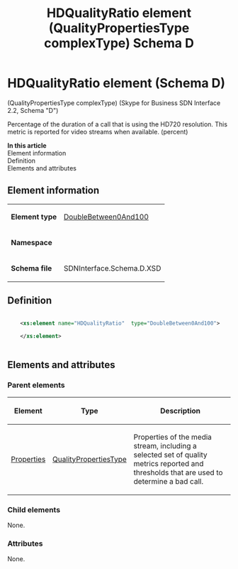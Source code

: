 ﻿---
title: HDQualityRatio element (QualityPropertiesType complexType) Schema D
TOCTitle: HDQualityRatio element
ms:assetid: 5e4246ae-fe62-7f11-1309-ec1e9234b2ad
ms:mtpsurl: https://msdn.microsoft.com/library/Mt170876(v=office.16)
ms:contentKeyID: 65855451
description: Percentage of the duration of a call that is using the HD720 resolution. This metric is reported for video streams when available. (percent)
ms.date: 08/24/2015
mtps_version: v=office.16
dev_langs:
- xml
---

# HDQualityRatio element (Schema D)

(QualityPropertiesType complexType) (Skype for Business SDN Interface 2.2, Schema "D")

Percentage of the duration of a call that is using the HD720 resolution. This metric is reported for video streams when available. (percent)


**In this article**  
Element information  
Definition  
Elements and attributes  

## Element information

<table>

<tbody>
<tr class="odd">
<td><p><strong>Element type</strong></p></td>
<td><p><a href="doublebetween0and100-simpletype-skype-for-business-sdn-interface-2-2-schema-d.md">DoubleBetween0And100</a></p></td>
</tr>
<tr class="even">
<td><p><strong>Namespace</strong></p></td>
<td><p></p></td>
</tr>
<tr class="odd">
<td><p><strong>Schema file</strong></p></td>
<td><p>SDNInterface.Schema.D.XSD</p></td>
</tr>
</tbody>
</table>


## Definition

```xml

    <xs:element name="HDQualityRatio"  type="DoubleBetween0And100">
    
    </xs:element>
  
```

## Elements and attributes

### Parent elements

<table>

<thead>
<tr class="header">
<th><p>Element</p></th>
<th><p>Type</p></th>
<th><p>Description</p></th>
</tr>
</thead>
<tbody>
<tr class="odd">
<td><p><a href="properties-element-qualitytype-complextype-skype-for-business-sdn-interface-2-2-schema-d.md">Properties</a></p></td>
<td><p><a href="qualitypropertiestype-complextype-skype-for-business-sdn-interface-2-2-schema-d.md">QualityPropertiesType</a></p></td>
<td><p>Properties of the media stream, including a selected set of quality metrics reported and thresholds that are used to determine a bad call.</p></td>
</tr>
</tbody>
</table>


### Child elements

None.

### Attributes

None.

